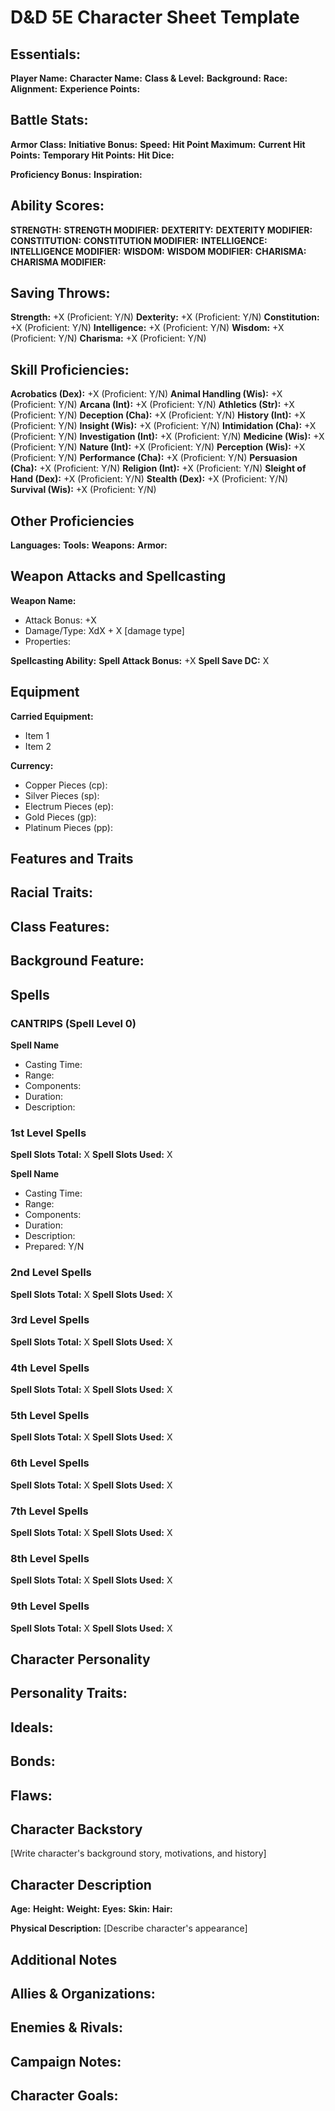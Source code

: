 # D&D 5E Character Sheet Template

## Essentials:
**Player Name:**
**Character Name:** 
**Class & Level:**
**Background:**
**Race:**
**Alignment:**
**Experience Points:**

## Battle Stats:
**Armor Class:**
**Initiative Bonus:**
**Speed:**
**Hit Point Maximum:**
**Current Hit Points:**
**Temporary Hit Points:**
**Hit Dice:**

**Proficiency Bonus:**
**Inspiration:**

## Ability Scores:
**STRENGTH:**
	**STRENGTH MODIFIER:**
**DEXTERITY:**
	**DEXTERITY MODIFIER:**
**CONSTITUTION:**
	**CONSTITUTION MODIFIER:**
**INTELLIGENCE:**
	**INTELLIGENCE MODIFIER:**
**WISDOM:**
	**WISDOM MODIFIER:**
**CHARISMA:**
	**CHARISMA MODIFIER:**

## Saving Throws:
**Strength:** +X (Proficient: Y/N)
**Dexterity:** +X (Proficient: Y/N)
**Constitution:** +X (Proficient: Y/N)
**Intelligence:** +X (Proficient: Y/N)
**Wisdom:** +X (Proficient: Y/N)
**Charisma:** +X (Proficient: Y/N)

## Skill Proficiencies:
**Acrobatics (Dex):** +X (Proficient: Y/N)
**Animal Handling (Wis):** +X (Proficient: Y/N)
**Arcana (Int):** +X (Proficient: Y/N)
**Athletics (Str):** +X (Proficient: Y/N)
**Deception (Cha):** +X (Proficient: Y/N)
**History (Int):** +X (Proficient: Y/N)
**Insight (Wis):** +X (Proficient: Y/N)
**Intimidation (Cha):** +X (Proficient: Y/N)
**Investigation (Int):** +X (Proficient: Y/N)
**Medicine (Wis):** +X (Proficient: Y/N)
**Nature (Int):** +X (Proficient: Y/N)
**Perception (Wis):** +X (Proficient: Y/N)
**Performance (Cha):** +X (Proficient: Y/N)
**Persuasion (Cha):** +X (Proficient: Y/N)
**Religion (Int):** +X (Proficient: Y/N)
**Sleight of Hand (Dex):** +X (Proficient: Y/N)
**Stealth (Dex):** +X (Proficient: Y/N)
**Survival (Wis):** +X (Proficient: Y/N)

## Other Proficiencies
**Languages:**
**Tools:**
**Weapons:**
**Armor:**

## Weapon Attacks and Spellcasting
**Weapon Name:**
- Attack Bonus: +X
- Damage/Type: XdX + X [damage type]
- Properties: 

**Spellcasting Ability:** 
**Spell Attack Bonus:** +X
**Spell Save DC:** X

## Equipment
**Carried Equipment:**
- Item 1
- Item 2

**Currency:**
- Copper Pieces (cp):
- Silver Pieces (sp):
- Electrum Pieces (ep):
- Gold Pieces (gp):
- Platinum Pieces (pp):

## Features and Traits
**Racial Traits:**
- 

**Class Features:**
- 

**Background Feature:**
- 

## Spells
### CANTRIPS (Spell Level 0)
**Spell Name**
- Casting Time:
- Range:
- Components:
- Duration:
- Description:

### 1st Level Spells
**Spell Slots Total:** X **Spell Slots Used:** X

**Spell Name**
- Casting Time:
- Range:
- Components:
- Duration:
- Description:
- Prepared: Y/N

### 2nd Level Spells
**Spell Slots Total:** X **Spell Slots Used:** X

### 3rd Level Spells
**Spell Slots Total:** X **Spell Slots Used:** X

### 4th Level Spells
**Spell Slots Total:** X **Spell Slots Used:** X

### 5th Level Spells
**Spell Slots Total:** X **Spell Slots Used:** X

### 6th Level Spells
**Spell Slots Total:** X **Spell Slots Used:** X

### 7th Level Spells
**Spell Slots Total:** X **Spell Slots Used:** X

### 8th Level Spells
**Spell Slots Total:** X **Spell Slots Used:** X

### 9th Level Spells
**Spell Slots Total:** X **Spell Slots Used:** X

## Character Personality
**Personality Traits:**
- 

**Ideals:**
- 

**Bonds:**
- 

**Flaws:**
- 

## Character Backstory
[Write character's background story, motivations, and history]

## Character Description
**Age:**
**Height:**
**Weight:**
**Eyes:**
**Skin:**
**Hair:**

**Physical Description:**
[Describe character's appearance]

## Additional Notes
**Allies & Organizations:**
- 

**Enemies & Rivals:**
- 

**Campaign Notes:**
- 

**Character Goals:**
- 
